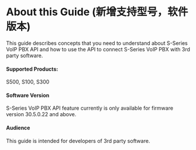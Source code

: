 # About this Guide \(新增支持型号，软件版本\)

This guide describes concepts that you need to understand about S-Series VoIP PBX API and how to use the API to connect S-Series VoIP PBX with 3rd party software.

#### Supported Products: 

S500, S100, S300

#### **Software Version**

S-Series VoIP PBX API feature currently is only available for firmware version 30.5.0.22 and above.

#### **Audience**

This guide is intended for developers of 3rd party software.

